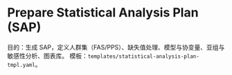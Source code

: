 # Prepare Statistical Analysis Plan (SAP)

目的：生成 SAP，定义人群集（FAS/PPS）、缺失值处理、模型与协变量、亚组与敏感性分析、图表库。
模板：`templates/statistical-analysis-plan-tmpl.yaml`。
